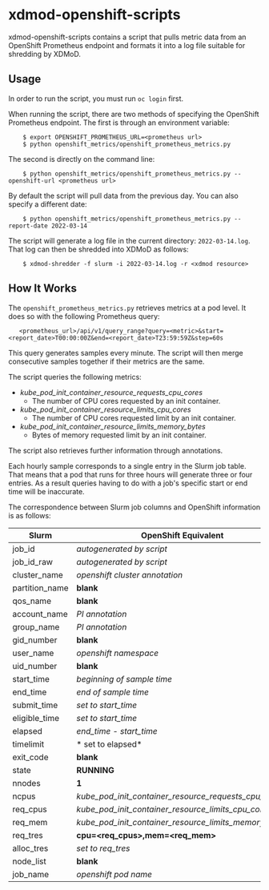 # xdmod-openshift-scripts

xdmod-openshift-scripts contains a script that pulls metric data from an OpenShift Prometheus
endpoint and formats it into a log file suitable for shredding by XDMoD.

## Usage

In order to run the script, you must run `oc login` first.

When running the script, there are two methods of specifying the OpenShift Prometheus
endpoint. The first is through an environment variable:

```
    $ export OPENSHIFT_PROMETHEUS_URL=<prometheus url>
    $ python openshift_metrics/openshift_prometheus_metrics.py 
```

The second is directly on the command line:

```
    $ python openshift_metrics/openshift_prometheus_metrics.py --openshift-url <prometheus url>
```

By default the script will pull data from the previous day. You can also specify a different
date:

```
    $ python openshift_metrics/openshift_prometheus_metrics.py --report-date 2022-03-14
```

The script will generate a log file in the current directory: `2022-03-14.log`. That log can
then be shredded into XDMoD as follows:

```
    $ xdmod-shredder -f slurm -i 2022-03-14.log -r <xdmod resource>
```

## How It Works

The `openshift_prometheus_metrics.py` retrieves metrics at a pod level. It does so with the
following Prometheus query:

```
   <prometheus_url>/api/v1/query_range?query=<metric>&start=<report_date>T00:00:00Z&end=<report_date>T23:59:59Z&step=60s
```

This query generates samples every minute. The script will then merge consecutive samples
together if their metrics are the same.

The script queries the following metrics:

* *kube_pod_init_container_resource_requests_cpu_cores*
   * The number of CPU cores requested by an init container.
* *kube_pod_init_container_resource_limits_cpu_cores*
   * The number of CPU cores requested limit by an init container.
* *kube_pod_init_container_resource_limits_memory_bytes*
   * Bytes of memory requested limit by an init container.

The script also retrieves further information through annotations.

Each hourly sample corresponds to a single entry in the Slurm job table.
That means that a pod that runs for three hours will generate three or four
entries. As a result queries having to do with a job's specific start or end
time will be inaccurate.

The correspondence between Slurm job columns and OpenShift information is
as follows:


| Slurm          | OpenShift Equivalent                                   |
|----------------|--------------------------------------------------------|
| job_id         | *autogenerated by script*                              |
| job_id_raw     | *autogenerated by script*                              |
| cluster_name   | *openshift cluster annotation*                         |
| partition_name | **blank**                                              |
| qos_name       | **blank**                                              |
| account_name   | *PI annotation*                                        |
| group_name     | *PI annotation*                                        |
| gid_number     | **blank**                                              |
| user_name      | *openshift namespace*                                  |
| uid_number     | **blank**                                              |
| start_time     | *beginning of sample time*                             |
| end_time       | *end of sample time*                                   |
| submit_time    | *set to start_time*                                    |
| eligible_time  | *set to start_time*                                    |
| elapsed        | *end_time - start_time*                                |
| timelimit      | * set to elapsed*                                      |
| exit_code      | **blank**                                              |
| state          | **RUNNING**                                            |
| nnodes         | **1**                                                  |
| ncpus          | *kube_pod_init_container_resource_requests_cpu_cores*  |
| req_cpus       | *kube_pod_init_container_resource_limits_cpu_cores*    |
| req_mem        | *kube_pod_init_container_resource_limits_memory_bytes* |
| req_tres       | **cpu=<req_cpus>,mem=<req_mem>**                       |
| alloc_tres     | *set to req_tres*                                      |
| node_list      | **blank**                                              |
| job_name       | *openshift pod name*                                   |

